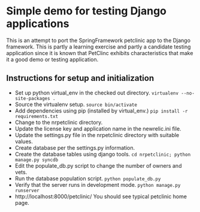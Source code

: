 
Simple demo for testing Django applications
===========================================

This is an attempt to port the SpringFramework petclinic app
to the Django framework.  This is partly a learning exercise
and partly a candidate testing application since it is known
that PetClinc exhibits characteristics that make it a good
demo or testing application.

Instructions for setup and initialization
-----------------------------------------
 * Set up python virtual_env in the checked out directory.
     `virtualenv --no-site-packages .`
 * Source the virtualenv setup.
     `source bin/activate`
 * Add dependencies using pip (installed by virtual_env.)
     `pip install -r requirements.txt`
 * Change to the nrpetclinic directory.
 * Update the license key and application name in the newrelic.ini file.
 * Update the settings.py file in the nrpetclinic directory with suitable values.
 * Create database per the settings.py information.
 * Create the database tables using django tools.
     `cd nrpetclinic; python manage.py syncdb`
 * Edit the populate_db.py script to change the number of owners and vets.
 * Run the database population script.
     `python populate_db.py`
 * Verify that the server runs in development mode.
     `python manage.py runserver`
 * http://localhost:8000/petclinic/ You should see typical petclinic home page.
